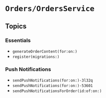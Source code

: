 # ``Orders/OrdersService``

## Topics

### Essentials

- ``generateOrderContent(for:on:)``
- ``register(migrations:)``

### Push Notifications

- ``sendPushNotifications(for:on:)-3l32q``
- ``sendPushNotifications(for:on:)-53601``
- ``sendPushNotificationsForOrder(id:of:on:)``
